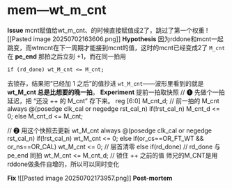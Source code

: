# mem—wt_m_cnt

**Issue**
mcnt赋值给wt_m_cnt、的时候直接赋值成2了，跳过了第一个权重
![[Pasted image 20250702163606.png]]
**Hypothesis**
因为rddone和mcnt一起跳变，而wtmcnt在下一周期才能接到mcnt的值，这时的mcnt已经变成2了
`M_cnt` 在 **pe_end** 那拍之后立刻 +1，而在同一拍用

`if (rd_done) wt_M_cnt <= M_cnt;`

去锁存，结果把“已经加 1 之后”的值抄进 `wt_M_cnt`——波形里看到的就是 **wt_M_cnt 总是比想要的晚一拍**。
**Experiment**
提前一拍取快照
// ❶ 先做个一拍延迟，把 “还没 ++ 的 M_cnt” 存下来。
reg [6:0] M_cnt_d;           // 前一拍的 M_cnt
always @(posedge clk_cal or negedge rst_cal_n)
    if(!rst_cal_n)
        M_cnt_d <= 0;
    else
        M_cnt_d <= M_cnt;

// ❷ 用这个快照去更新 wt_M_cnt
always @(posedge clk_cal or negedge rst_cal_n)
    if(!rst_cal_n)
        wt_M_cnt <= 0;
    else if(or_cs==OR_FT_WT && or_ns==OR_CAL)
        wt_M_cnt <= 0;                    // 层首清零
    else if(rd_done)                      // rd_done 与 pe_end 同拍
        wt_M_cnt <= M_cnt_d;              // 锁住 ++ 之前的值
师兄的M_CNT是用rddone做条件自增的，所以可以同时变化

**Fix**
![[Pasted image 20250702173957.png]]
**Post-mortem**
